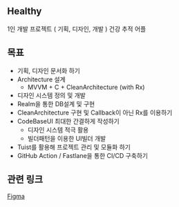 ## Healthy
1인 개발 프로젝트 ( 기획, 디자인, 개발 )
건강 추적 어플

## 목표
- 기획, 디자인 문서화 하기
- Architecture 설계
    - MVVM + C + CleanArchitecture (with Rx)
- 디자인 시스템 정의 및 개발
- Realm을 통한 DB설계 및 구현
- CleanArchitecture 구현 및 Callback이 아닌 Rx를 이용하기
- CodeBaseUI 최대한 간결하게 작성하기
    - 디자인 시스템 적극 활용
    - 빌더패턴을 이용한 UI빌더 개발
- Tuist를 활용해 프로젝트 관리 및 모듈화 하기
- GitHub Action / Fastlane을 통한 CI/CD 구축하기

## 관련 링크
[Figma](https://www.figma.com/file/iknf6FjR7hxmCoM2jYFvBk/Health-Care?node-id=0%3A1)
